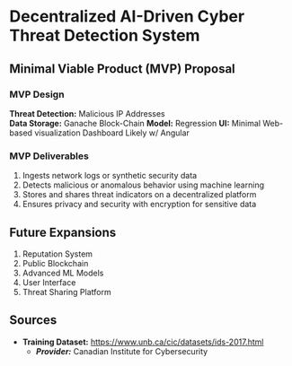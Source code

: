 # Decentralized AI-Driven Cyber Threat Detection System

## Minimal Viable Product (MVP) Proposal
### MVP Design
**Threat Detection:** Malicious IP Addresses  
**Data Storage:** Ganache Block-Chain
**Model:** Regression
**UI:** Minimal Web-based visualization Dashboard Likely w/ Angular 

### MVP Deliverables
1) Ingests network logs or synthetic security data
2) Detects malicious or anomalous behavior using machine learning
3) Stores and shares threat indicators on a decentralized platform
4) Ensures privacy and security with encryption for sensitive data


## Future Expansions
1) Reputation System
2) Public Blockchain
3) Advanced ML Models
4) User Interface
5) Threat Sharing Platform

## Sources
 - **Training Dataset:** https://www.unb.ca/cic/datasets/ids-2017.html
    - ***Provider:*** Canadian Institute for Cybersecurity

